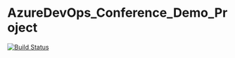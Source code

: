 # AzureDevOps_Conference_Demo_Project

[![Build Status](https://dev.azure.com/YauheniPo/DemoProject/_apis/build/status/YauheniPo.AzureDevOps_Conference_Demo_Project?branchName=master)](https://dev.azure.com/YauheniPo/DemoProject/_build/latest?definitionId=10&branchName=master)
